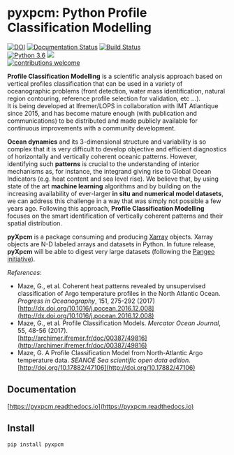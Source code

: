 pyxpcm: Python Profile Classification Modelling
===============================================
[![DOI](https://img.shields.io/badge/DOI--Article-10.1016%2Fj.pocean.2016.12.008-orange.svg)](http://dx.doi.org/10.1016/j.pocean.2016.12.008)
[![Documentation Status](https://readthedocs.org/projects/pyxpcm/badge/?version=latest)](https://pyxpcm.readthedocs.io/en/latest/?badge=latest) 
[![Build Status](https://travis-ci.org/obidam/pyxpcm.svg?branch=master)](https://travis-ci.org/obidam/pyxpcm)  
[![Python 3.6](https://img.shields.io/badge/python-3.6-blue.svg)](https://www.python.org/downloads/release/python-270/)
[![](https://img.shields.io/badge/xarray-0.10.0-blue.svg)](http://xarray.pydata.org/en/stable/)  
[![contributions welcome](https://img.shields.io/badge/contributions-welcome-brightgreen.svg?style=flat)](https://github.com/dwyl/esta/issues) 

**Profile Classification Modelling** is a scientific analysis approach based on vertical profiles classification that can be used in a variety of oceanographic problems (front detection, water mass identification, natural region contouring, reference profile selection for validation, etc ...).  
It is being developed at Ifremer/LOPS in collaboration with IMT Atlantique since 2015, and has become mature enough (with publication and communications) to be distributed and made publicly available for continuous improvements with a community development.

**Ocean dynamics** and its 3-dimensional structure and variability is so complex that it is very difficult to develop objective and efficient diagnostics of horizontally and vertically coherent oceanic patterns. However, identifying such **patterns** is crucial to the understanding of interior mechanisms as, for instance, the integrand giving rise to Global Ocean Indicators (e.g. heat content and sea level rise). We believe that, by using state of the art **machine learning** algorithms and by building on the increasing availability of ever-larger **in situ and numerical model datasets**, we can address this challenge in a way that was simply not possible a few years ago. Following this approach, **Profile Classification Modelling** focuses on the smart identification of vertically coherent patterns and their spatial distribution.

**pyXpcm** is a package consuming and producing [Xarray](https://github.com/pydata/xarray) objects. Xarray objects are N-D labeled arrays and datasets in Python. In future release, **pyXpcm** will be able to digest very large datasets (following the [Pangeo initiative](http://pangeo.io/)).


*References*: 

- Maze, G., et al. Coherent heat patterns revealed by unsupervised classification of Argo temperature profiles in the North Atlantic Ocean. *Progress in Oceanography*, 151, 275-292 (2017)  
    [http://dx.doi.org/10.1016/j.pocean.2016.12.008](http://dx.doi.org/10.1016/j.pocean.2016.12.008)
- Maze, G., et al. Profile Classification Models. *Mercator Ocean Journal*, 55, 48-56 (2017).   
    [http://archimer.ifremer.fr/doc/00387/49816](http://archimer.ifremer.fr/doc/00387/49816)
- Maze, G. A Profile Classification Model from North-Atlantic Argo temperature data. *SEANOE Sea scientific open data edition*.  
    [http://doi.org/10.17882/47106](http://doi.org/10.17882/47106)




## Documentation
[https://pyxpcm.readthedocs.io](https://pyxpcm.readthedocs.io)

## Install

    pip install pyxpcm